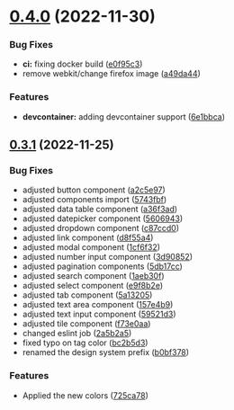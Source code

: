 # [0.4.0](https://github.com/bcgov/nr-frontend-starting-app/compare/v0.3.3...v0.4.0) (2022-11-30)


### Bug Fixes

* **ci:** fixing docker build ([e0f95c3](https://github.com/bcgov/nr-frontend-starting-app/commit/e0f95c3bd8c40a95098b869a7ce1590b89c95313))
* remove webkit/change firefox image ([a49da44](https://github.com/bcgov/nr-frontend-starting-app/commit/a49da4423227101d8150cae07b83f22b490a2829))


### Features

* **devcontainer:** adding devcontainer support ([6e1bbca](https://github.com/bcgov/nr-frontend-starting-app/commit/6e1bbca88cd035fa4ee9335498ed5b8b6f8b5aa4))



## [0.3.1](https://github.com/bcgov/nr-frontend-starting-app/compare/v0.3.0...v0.3.1) (2022-11-25)


### Bug Fixes

* adjusted button component ([a2c5e97](https://github.com/bcgov/nr-frontend-starting-app/commit/a2c5e979ed56acf292b8e5ab6560a559a6bd9962))
* adjusted components import ([5743fbf](https://github.com/bcgov/nr-frontend-starting-app/commit/5743fbffaaa306cf3006c686350c65abc14a8846))
* adjusted data table component ([a36f3ad](https://github.com/bcgov/nr-frontend-starting-app/commit/a36f3ade58f8c14cfaf5b4320b8a4c433a14330a))
* adjusted datepicker component ([5606943](https://github.com/bcgov/nr-frontend-starting-app/commit/560694300cb003203e79dd914e1c77246e13c3ab))
* adjusted dropdown component ([c87ccd0](https://github.com/bcgov/nr-frontend-starting-app/commit/c87ccd033865156d0e58b6a8533151472a5a7ec7))
* adjusted link component ([d8f55a4](https://github.com/bcgov/nr-frontend-starting-app/commit/d8f55a4f2f63a4f92c34557e9140d971d742c658))
* adjusted modal component ([1cf6f32](https://github.com/bcgov/nr-frontend-starting-app/commit/1cf6f326af62f18b494bd22dff55ee0d240b4cee))
* adjusted number input component ([3d90852](https://github.com/bcgov/nr-frontend-starting-app/commit/3d9085260bfba124364a6f285d9a5b011864fb28))
* adjusted pagination components ([5db17cc](https://github.com/bcgov/nr-frontend-starting-app/commit/5db17cc305076464a4ddb27e7ae2dcdea6dd973b))
* adjusted search component ([1aeb30f](https://github.com/bcgov/nr-frontend-starting-app/commit/1aeb30f120fcbcd3afdea09816c66c4267e5d3ba))
* adjusted select component ([e9f8b2e](https://github.com/bcgov/nr-frontend-starting-app/commit/e9f8b2e1d0d880696f4185989cc3ebe62275fec3))
* adjusted tab component ([5a13205](https://github.com/bcgov/nr-frontend-starting-app/commit/5a132052b677a86fddc999bae65f712ea427ffef))
* adjusted text area component ([157e4b9](https://github.com/bcgov/nr-frontend-starting-app/commit/157e4b9cf1add3f05575fbb799f1f5b378f8eb2e))
* adjusted text input component ([59521d3](https://github.com/bcgov/nr-frontend-starting-app/commit/59521d320a8f048704567103b2a476f6e5b8a04f))
* adjusted tile component ([f73e0aa](https://github.com/bcgov/nr-frontend-starting-app/commit/f73e0aa561607db98cf9ea8a3ca8c0f1c62e89e8))
* changed eslint job ([2a5b2a5](https://github.com/bcgov/nr-frontend-starting-app/commit/2a5b2a58b24d14d28bb39d812feb881e343dc949))
* fixed typo on tag color ([bc2b5d3](https://github.com/bcgov/nr-frontend-starting-app/commit/bc2b5d343b74b68492f3189fbabc2c21b2fa86f2))
* renamed the design system prefix ([b0bf378](https://github.com/bcgov/nr-frontend-starting-app/commit/b0bf3783daeaa5b9b3ea07873d2e87ae6c390b51))


### Features

* Applied the new colors ([725ca78](https://github.com/bcgov/nr-frontend-starting-app/commit/725ca788f31f0346a160ef2e26649067fb46533e))



